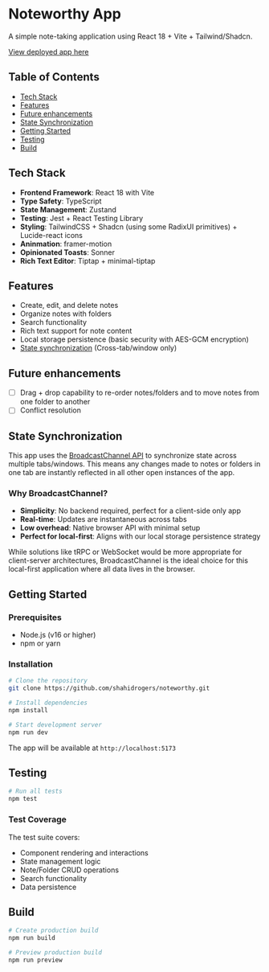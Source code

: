 # Noteworthy App

A simple note-taking application using React 18 + Vite + Tailwind/Shadcn.

[View deployed app here](https://noteworthy-local.netlify.app/)

## Table of Contents

- [Tech Stack](#tech-stack)
- [Features](#features)
- [Future enhancements](#future-enhancements)
- [State Synchronization](#state-synchronization)
- [Getting Started](#getting-started)
- [Testing](#testing)
- [Build](#build)

## Tech Stack

- **Frontend Framework**: React 18 with Vite
- **Type Safety**: TypeScript
- **State Management**: Zustand
- **Testing**: Jest + React Testing Library
- **Styling**: TailwindCSS + Shadcn (using some RadixUI primitives) + Lucide-react icons
- **Aninmation**: framer-motion
- **Opinionated Toasts**: Sonner
- **Rich Text Editor**: Tiptap + minimal-tiptap

## Features

- Create, edit, and delete notes
- Organize notes with folders
- Search functionality
- Rich text support for note content
- Local storage persistence (basic security with AES-GCM encryption)
- [State synchronization](#state-synchronization) (Cross-tab/window only)

## Future enhancements

- [ ] Drag + drop capability to re-order notes/folders and to move notes from one folder to another
- [ ] Conflict resolution

## State Synchronization

This app uses the [BroadcastChannel API](https://developer.mozilla.org/en-US/docs/Web/API/Broadcast_Channel_API) to synchronize state across multiple tabs/windows. This means any changes made to notes or folders in one tab are instantly reflected in all other open instances of the app.

### Why BroadcastChannel?

- **Simplicity**: No backend required, perfect for a client-side only app
- **Real-time**: Updates are instantaneous across tabs
- **Low overhead**: Native browser API with minimal setup
- **Perfect for local-first**: Aligns with our local storage persistence strategy

While solutions like tRPC or WebSocket would be more appropriate for client-server architectures, BroadcastChannel is the ideal choice for this local-first application where all data lives in the browser.

## Getting Started

### Prerequisites

- Node.js (v16 or higher)
- npm or yarn

### Installation

```bash
# Clone the repository
git clone https://github.com/shahidrogers/noteworthy.git

# Install dependencies
npm install

# Start development server
npm run dev
```

The app will be available at `http://localhost:5173`

## Testing

```bash
# Run all tests
npm test
```

### Test Coverage

The test suite covers:

- Component rendering and interactions
- State management logic
- Note/Folder CRUD operations
- Search functionality
- Data persistence

## Build

```bash
# Create production build
npm run build

# Preview production build
npm run preview
```

```

```

